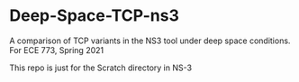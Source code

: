 # Deep-Space-TCP-ns3
A comparison of TCP variants in the NS3 tool under deep space conditions. For ECE 773, Spring 2021

This repo is just for the Scratch directory in NS-3
